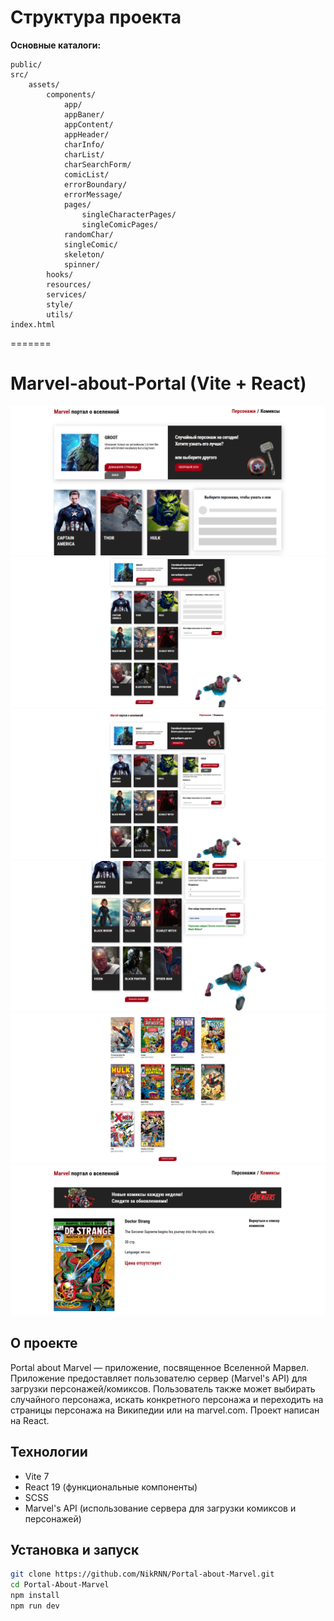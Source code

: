 # Структура проекта

**Основные каталоги:**

```
public/
src/
    assets/
        components/
            app/
            appBaner/
            appContent/
            appHeader/
            charInfo/
            charList/
            charSearchForm/
            comicList/
            errorBoundary/
            errorMessage/
            pages/
                singleCharacterPages/
                singleComicPages/
            randomChar/
            singleComic/
            skeleton/
            spinner/
        hooks/
        resources/
        services/
        style/
        utils/
index.html

```

=======

# Marvel-about-Portal (Vite + React)

![Интерфейс приложения](./src/screenshots/screenshot1.png)
![Интерфейс приложения](./src/screenshots/screenshot2.png)
![Интерфейс приложения](./src/screenshots/screenshot3.png)
![Интерфейс приложения](./src/screenshots/screenshot4.png)
![Интерфейс приложения](./src/screenshots/screenshot5.png)
![Интерфейс приложения](./src/screenshots/screenshot6.png)

## О проекте

Portal about Marvel — приложение, посвященное Вселенной Марвел. Приложение предоставляет пользователю сервер (Marvel's API) для загрузки персонажей/комиксов. Пользователь также может выбирать случайного персонажа, искать конкретного персонажа и переходить на страницы персонажа на Википедии или на marvel.com. Проект написан на React.

## Технологии

- Vite 7
- React 19 (функциональные компоненты)
- SCSS
- Marvel's API (использование сервера для загрузки комиксов и персонажей)

## Установка и запуск

```bash
git clone https://github.com/NikRNN/Portal-about-Marvel.git
cd Portal-About-Marvel
npm install
npm run dev

```
